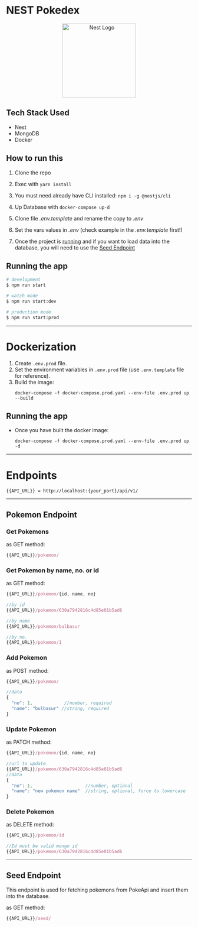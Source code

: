 # NEST Pokedex

<p align="center">
  <a href="http://nestjs.com/" target="blank"><img src="https://nestjs.com/img/logo-small.svg" width="200" alt="Nest Logo" /></a>
</p>

## Tech Stack Used
* Nest
* MongoDB
* Docker

## How to run this
1. Clone the repo

2. Exec with ```yarn install```

3. You must need already have CLI installed: ```npm i -g @nestjs/cli```

4. Up Database with ```docker-compose up-d```

5. Clone file _.env.template_ and rename the copy to _.env_

6. Set the vars values in _.env_ (check example in the _.env.template_ first!)

7. Once the project is [running](#running-the-app) and if you want to load data into the database, you will need to use the [Seed Endpoint](#seed-endpoint)

## Running the app

```bash
# development
$ npm run start

# watch mode
$ npm run start:dev

# production mode
$ npm run start:prod
```

---
# Dockerization
1. Create ```.env.prod``` file.
2. Set the environment variables in ```.env.prod``` file (use ```.env.template``` file for reference).
3. Build the image:
    ```
    docker-compose -f docker-compose.prod.yaml --env-file .env.prod up --build
    ```

## Running the app

* Once you have built the docker image:
  ```
  docker-compose -f docker-compose.prod.yaml --env-file .env.prod up -d
  ```
---
# Endpoints
```
{{API_URL}} = http://localhost:{your_port}/api/v1/
```
---
## Pokemon Endpoint
### Get Pokemons

as GET method:
```javascript
{{API_URL}}/pokemon/
```

### Get Pokemon by name, no. or id

as GET method:
```javascript
{{API_URL}}/pokemon/{id, name, no}

//by id
{{API_URL}}/pokemon/630a7942816c4d85e01b5ad6

//by name
{{API_URL}}/pokemon/bulbasur

//by no.
{{API_URL}}/pokemon/1
```

### Add Pokemon

as POST method:
```javascript
{{API_URL}}/pokemon/

//data
{
  "no": 1,            //number, required
  "name": "bulbasur" //string, required
}
```

### Update Pokemon

as PATCH method:
```javascript
{{API_URL}}/pokemon/{id, name, no}

//url to update
{{API_URL}}/pokemon/630a7942816c4d85e01b5ad6
//data
{
  "no": 1,                    //number, optional
  "name": "new pokemon name"  //string, optional, force to lowercase
}
```

### Delete Pokemon

as DELETE method:
```javascript
{{API_URL}}/pokemon/id

//Id must be valid mongo id
{{API_URL}}/pokemon/630a7942816c4d85e01b5ad6
```

---
## Seed Endpoint

This endpoint is used for fetching pokemons from PokeApi and insert them into the database.

as GET method:
```javascript
{{API_URL}}/seed/
```